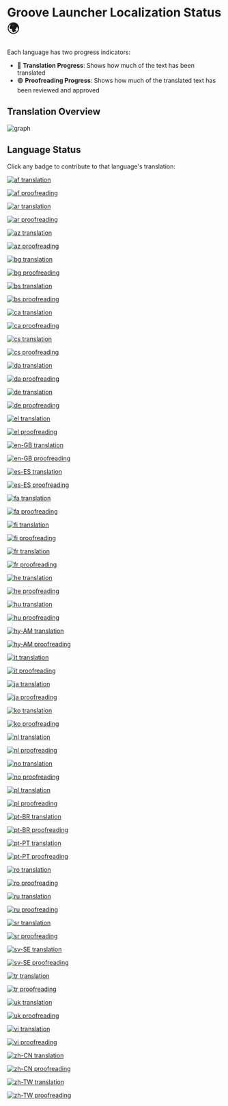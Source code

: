 
# Groove Launcher Localization Status 🌍

Each language has two progress indicators:
- 🔵 **Translation Progress**: Shows how much of the text has been translated
- 🟢 **Proofreading Progress**: Shows how much of the translated text has been reviewed and approved

## Translation Overview

![graph](https://badges.awesome-crowdin.com/translation-12985350-737627.png)

## Language Status

Click any badge to contribute to that language's translation:

[![af translation](https://img.shields.io/badge/dynamic/json?color=blue&label=af&style=for-the-badge&logo=crowdin&query=%24.progress.0.data.translationProgress&url=https%3A%2F%2Fbadges.awesome-crowdin.com%2Fstats-12985350-737627.json)](https://crowdin.com/project/groove-launcher)

[![af proofreading](https://img.shields.io/badge/dynamic/json?color=green&label=af&style=for-the-badge&logo=crowdin&query=%24.progress.0.data.approvalProgress&url=https%3A%2F%2Fbadges.awesome-crowdin.com%2Fstats-12985350-737627.json)](https://crowdin.com/project/groove-launcher)

[![ar translation](https://img.shields.io/badge/dynamic/json?color=blue&label=ar&style=for-the-badge&logo=crowdin&query=%24.progress.1.data.translationProgress&url=https%3A%2F%2Fbadges.awesome-crowdin.com%2Fstats-12985350-737627.json)](https://crowdin.com/project/groove-launcher)

[![ar proofreading](https://img.shields.io/badge/dynamic/json?color=green&label=ar&style=for-the-badge&logo=crowdin&query=%24.progress.1.data.approvalProgress&url=https%3A%2F%2Fbadges.awesome-crowdin.com%2Fstats-12985350-737627.json)](https://crowdin.com/project/groove-launcher)

[![az translation](https://img.shields.io/badge/dynamic/json?color=blue&label=az&style=for-the-badge&logo=crowdin&query=%24.progress.2.data.translationProgress&url=https%3A%2F%2Fbadges.awesome-crowdin.com%2Fstats-12985350-737627.json)](https://crowdin.com/project/groove-launcher)

[![az proofreading](https://img.shields.io/badge/dynamic/json?color=green&label=az&style=for-the-badge&logo=crowdin&query=%24.progress.2.data.approvalProgress&url=https%3A%2F%2Fbadges.awesome-crowdin.com%2Fstats-12985350-737627.json)](https://crowdin.com/project/groove-launcher)

[![bg translation](https://img.shields.io/badge/dynamic/json?color=blue&label=bg&style=for-the-badge&logo=crowdin&query=%24.progress.3.data.translationProgress&url=https%3A%2F%2Fbadges.awesome-crowdin.com%2Fstats-12985350-737627.json)](https://crowdin.com/project/groove-launcher)

[![bg proofreading](https://img.shields.io/badge/dynamic/json?color=green&label=bg&style=for-the-badge&logo=crowdin&query=%24.progress.3.data.approvalProgress&url=https%3A%2F%2Fbadges.awesome-crowdin.com%2Fstats-12985350-737627.json)](https://crowdin.com/project/groove-launcher)

[![bs translation](https://img.shields.io/badge/dynamic/json?color=blue&label=bs&style=for-the-badge&logo=crowdin&query=%24.progress.4.data.translationProgress&url=https%3A%2F%2Fbadges.awesome-crowdin.com%2Fstats-12985350-737627.json)](https://crowdin.com/project/groove-launcher)

[![bs proofreading](https://img.shields.io/badge/dynamic/json?color=green&label=bs&style=for-the-badge&logo=crowdin&query=%24.progress.4.data.approvalProgress&url=https%3A%2F%2Fbadges.awesome-crowdin.com%2Fstats-12985350-737627.json)](https://crowdin.com/project/groove-launcher)

[![ca translation](https://img.shields.io/badge/dynamic/json?color=blue&label=ca&style=for-the-badge&logo=crowdin&query=%24.progress.5.data.translationProgress&url=https%3A%2F%2Fbadges.awesome-crowdin.com%2Fstats-12985350-737627.json)](https://crowdin.com/project/groove-launcher)

[![ca proofreading](https://img.shields.io/badge/dynamic/json?color=green&label=ca&style=for-the-badge&logo=crowdin&query=%24.progress.5.data.approvalProgress&url=https%3A%2F%2Fbadges.awesome-crowdin.com%2Fstats-12985350-737627.json)](https://crowdin.com/project/groove-launcher)

[![cs translation](https://img.shields.io/badge/dynamic/json?color=blue&label=cs&style=for-the-badge&logo=crowdin&query=%24.progress.6.data.translationProgress&url=https%3A%2F%2Fbadges.awesome-crowdin.com%2Fstats-12985350-737627.json)](https://crowdin.com/project/groove-launcher)

[![cs proofreading](https://img.shields.io/badge/dynamic/json?color=green&label=cs&style=for-the-badge&logo=crowdin&query=%24.progress.6.data.approvalProgress&url=https%3A%2F%2Fbadges.awesome-crowdin.com%2Fstats-12985350-737627.json)](https://crowdin.com/project/groove-launcher)

[![da translation](https://img.shields.io/badge/dynamic/json?color=blue&label=da&style=for-the-badge&logo=crowdin&query=%24.progress.7.data.translationProgress&url=https%3A%2F%2Fbadges.awesome-crowdin.com%2Fstats-12985350-737627.json)](https://crowdin.com/project/groove-launcher)

[![da proofreading](https://img.shields.io/badge/dynamic/json?color=green&label=da&style=for-the-badge&logo=crowdin&query=%24.progress.7.data.approvalProgress&url=https%3A%2F%2Fbadges.awesome-crowdin.com%2Fstats-12985350-737627.json)](https://crowdin.com/project/groove-launcher)

[![de translation](https://img.shields.io/badge/dynamic/json?color=blue&label=de&style=for-the-badge&logo=crowdin&query=%24.progress.8.data.translationProgress&url=https%3A%2F%2Fbadges.awesome-crowdin.com%2Fstats-12985350-737627.json)](https://crowdin.com/project/groove-launcher)

[![de proofreading](https://img.shields.io/badge/dynamic/json?color=green&label=de&style=for-the-badge&logo=crowdin&query=%24.progress.8.data.approvalProgress&url=https%3A%2F%2Fbadges.awesome-crowdin.com%2Fstats-12985350-737627.json)](https://crowdin.com/project/groove-launcher)

[![el translation](https://img.shields.io/badge/dynamic/json?color=blue&label=el&style=for-the-badge&logo=crowdin&query=%24.progress.9.data.translationProgress&url=https%3A%2F%2Fbadges.awesome-crowdin.com%2Fstats-12985350-737627.json)](https://crowdin.com/project/groove-launcher)

[![el proofreading](https://img.shields.io/badge/dynamic/json?color=green&label=el&style=for-the-badge&logo=crowdin&query=%24.progress.9.data.approvalProgress&url=https%3A%2F%2Fbadges.awesome-crowdin.com%2Fstats-12985350-737627.json)](https://crowdin.com/project/groove-launcher)

[![en-GB translation](https://img.shields.io/badge/dynamic/json?color=blue&label=en-GB&style=for-the-badge&logo=crowdin&query=%24.progress.10.data.translationProgress&url=https%3A%2F%2Fbadges.awesome-crowdin.com%2Fstats-12985350-737627.json)](https://crowdin.com/project/groove-launcher)

[![en-GB proofreading](https://img.shields.io/badge/dynamic/json?color=green&label=en-GB&style=for-the-badge&logo=crowdin&query=%24.progress.10.data.approvalProgress&url=https%3A%2F%2Fbadges.awesome-crowdin.com%2Fstats-12985350-737627.json)](https://crowdin.com/project/groove-launcher)

[![es-ES translation](https://img.shields.io/badge/dynamic/json?color=blue&label=es-ES&style=for-the-badge&logo=crowdin&query=%24.progress.11.data.translationProgress&url=https%3A%2F%2Fbadges.awesome-crowdin.com%2Fstats-12985350-737627.json)](https://crowdin.com/project/groove-launcher)

[![es-ES proofreading](https://img.shields.io/badge/dynamic/json?color=green&label=es-ES&style=for-the-badge&logo=crowdin&query=%24.progress.11.data.approvalProgress&url=https%3A%2F%2Fbadges.awesome-crowdin.com%2Fstats-12985350-737627.json)](https://crowdin.com/project/groove-launcher)

[![fa translation](https://img.shields.io/badge/dynamic/json?color=blue&label=fa&style=for-the-badge&logo=crowdin&query=%24.progress.12.data.translationProgress&url=https%3A%2F%2Fbadges.awesome-crowdin.com%2Fstats-12985350-737627.json)](https://crowdin.com/project/groove-launcher)

[![fa proofreading](https://img.shields.io/badge/dynamic/json?color=green&label=fa&style=for-the-badge&logo=crowdin&query=%24.progress.12.data.approvalProgress&url=https%3A%2F%2Fbadges.awesome-crowdin.com%2Fstats-12985350-737627.json)](https://crowdin.com/project/groove-launcher)

[![fi translation](https://img.shields.io/badge/dynamic/json?color=blue&label=fi&style=for-the-badge&logo=crowdin&query=%24.progress.13.data.translationProgress&url=https%3A%2F%2Fbadges.awesome-crowdin.com%2Fstats-12985350-737627.json)](https://crowdin.com/project/groove-launcher)

[![fi proofreading](https://img.shields.io/badge/dynamic/json?color=green&label=fi&style=for-the-badge&logo=crowdin&query=%24.progress.13.data.approvalProgress&url=https%3A%2F%2Fbadges.awesome-crowdin.com%2Fstats-12985350-737627.json)](https://crowdin.com/project/groove-launcher)

[![fr translation](https://img.shields.io/badge/dynamic/json?color=blue&label=fr&style=for-the-badge&logo=crowdin&query=%24.progress.14.data.translationProgress&url=https%3A%2F%2Fbadges.awesome-crowdin.com%2Fstats-12985350-737627.json)](https://crowdin.com/project/groove-launcher)

[![fr proofreading](https://img.shields.io/badge/dynamic/json?color=green&label=fr&style=for-the-badge&logo=crowdin&query=%24.progress.14.data.approvalProgress&url=https%3A%2F%2Fbadges.awesome-crowdin.com%2Fstats-12985350-737627.json)](https://crowdin.com/project/groove-launcher)

[![he translation](https://img.shields.io/badge/dynamic/json?color=blue&label=he&style=for-the-badge&logo=crowdin&query=%24.progress.15.data.translationProgress&url=https%3A%2F%2Fbadges.awesome-crowdin.com%2Fstats-12985350-737627.json)](https://crowdin.com/project/groove-launcher)

[![he proofreading](https://img.shields.io/badge/dynamic/json?color=green&label=he&style=for-the-badge&logo=crowdin&query=%24.progress.15.data.approvalProgress&url=https%3A%2F%2Fbadges.awesome-crowdin.com%2Fstats-12985350-737627.json)](https://crowdin.com/project/groove-launcher)

[![hu translation](https://img.shields.io/badge/dynamic/json?color=blue&label=hu&style=for-the-badge&logo=crowdin&query=%24.progress.16.data.translationProgress&url=https%3A%2F%2Fbadges.awesome-crowdin.com%2Fstats-12985350-737627.json)](https://crowdin.com/project/groove-launcher)

[![hu proofreading](https://img.shields.io/badge/dynamic/json?color=green&label=hu&style=for-the-badge&logo=crowdin&query=%24.progress.16.data.approvalProgress&url=https%3A%2F%2Fbadges.awesome-crowdin.com%2Fstats-12985350-737627.json)](https://crowdin.com/project/groove-launcher)

[![hy-AM translation](https://img.shields.io/badge/dynamic/json?color=blue&label=hy-AM&style=for-the-badge&logo=crowdin&query=%24.progress.17.data.translationProgress&url=https%3A%2F%2Fbadges.awesome-crowdin.com%2Fstats-12985350-737627.json)](https://crowdin.com/project/groove-launcher)

[![hy-AM proofreading](https://img.shields.io/badge/dynamic/json?color=green&label=hy-AM&style=for-the-badge&logo=crowdin&query=%24.progress.17.data.approvalProgress&url=https%3A%2F%2Fbadges.awesome-crowdin.com%2Fstats-12985350-737627.json)](https://crowdin.com/project/groove-launcher)

[![it translation](https://img.shields.io/badge/dynamic/json?color=blue&label=it&style=for-the-badge&logo=crowdin&query=%24.progress.18.data.translationProgress&url=https%3A%2F%2Fbadges.awesome-crowdin.com%2Fstats-12985350-737627.json)](https://crowdin.com/project/groove-launcher)

[![it proofreading](https://img.shields.io/badge/dynamic/json?color=green&label=it&style=for-the-badge&logo=crowdin&query=%24.progress.18.data.approvalProgress&url=https%3A%2F%2Fbadges.awesome-crowdin.com%2Fstats-12985350-737627.json)](https://crowdin.com/project/groove-launcher)

[![ja translation](https://img.shields.io/badge/dynamic/json?color=blue&label=ja&style=for-the-badge&logo=crowdin&query=%24.progress.19.data.translationProgress&url=https%3A%2F%2Fbadges.awesome-crowdin.com%2Fstats-12985350-737627.json)](https://crowdin.com/project/groove-launcher)

[![ja proofreading](https://img.shields.io/badge/dynamic/json?color=green&label=ja&style=for-the-badge&logo=crowdin&query=%24.progress.19.data.approvalProgress&url=https%3A%2F%2Fbadges.awesome-crowdin.com%2Fstats-12985350-737627.json)](https://crowdin.com/project/groove-launcher)

[![ko translation](https://img.shields.io/badge/dynamic/json?color=blue&label=ko&style=for-the-badge&logo=crowdin&query=%24.progress.20.data.translationProgress&url=https%3A%2F%2Fbadges.awesome-crowdin.com%2Fstats-12985350-737627.json)](https://crowdin.com/project/groove-launcher)

[![ko proofreading](https://img.shields.io/badge/dynamic/json?color=green&label=ko&style=for-the-badge&logo=crowdin&query=%24.progress.20.data.approvalProgress&url=https%3A%2F%2Fbadges.awesome-crowdin.com%2Fstats-12985350-737627.json)](https://crowdin.com/project/groove-launcher)

[![nl translation](https://img.shields.io/badge/dynamic/json?color=blue&label=nl&style=for-the-badge&logo=crowdin&query=%24.progress.21.data.translationProgress&url=https%3A%2F%2Fbadges.awesome-crowdin.com%2Fstats-12985350-737627.json)](https://crowdin.com/project/groove-launcher)

[![nl proofreading](https://img.shields.io/badge/dynamic/json?color=green&label=nl&style=for-the-badge&logo=crowdin&query=%24.progress.21.data.approvalProgress&url=https%3A%2F%2Fbadges.awesome-crowdin.com%2Fstats-12985350-737627.json)](https://crowdin.com/project/groove-launcher)

[![no translation](https://img.shields.io/badge/dynamic/json?color=blue&label=no&style=for-the-badge&logo=crowdin&query=%24.progress.22.data.translationProgress&url=https%3A%2F%2Fbadges.awesome-crowdin.com%2Fstats-12985350-737627.json)](https://crowdin.com/project/groove-launcher)

[![no proofreading](https://img.shields.io/badge/dynamic/json?color=green&label=no&style=for-the-badge&logo=crowdin&query=%24.progress.22.data.approvalProgress&url=https%3A%2F%2Fbadges.awesome-crowdin.com%2Fstats-12985350-737627.json)](https://crowdin.com/project/groove-launcher)

[![pl translation](https://img.shields.io/badge/dynamic/json?color=blue&label=pl&style=for-the-badge&logo=crowdin&query=%24.progress.23.data.translationProgress&url=https%3A%2F%2Fbadges.awesome-crowdin.com%2Fstats-12985350-737627.json)](https://crowdin.com/project/groove-launcher)

[![pl proofreading](https://img.shields.io/badge/dynamic/json?color=green&label=pl&style=for-the-badge&logo=crowdin&query=%24.progress.23.data.approvalProgress&url=https%3A%2F%2Fbadges.awesome-crowdin.com%2Fstats-12985350-737627.json)](https://crowdin.com/project/groove-launcher)

[![pt-BR translation](https://img.shields.io/badge/dynamic/json?color=blue&label=pt-BR&style=for-the-badge&logo=crowdin&query=%24.progress.24.data.translationProgress&url=https%3A%2F%2Fbadges.awesome-crowdin.com%2Fstats-12985350-737627.json)](https://crowdin.com/project/groove-launcher)

[![pt-BR proofreading](https://img.shields.io/badge/dynamic/json?color=green&label=pt-BR&style=for-the-badge&logo=crowdin&query=%24.progress.24.data.approvalProgress&url=https%3A%2F%2Fbadges.awesome-crowdin.com%2Fstats-12985350-737627.json)](https://crowdin.com/project/groove-launcher)

[![pt-PT translation](https://img.shields.io/badge/dynamic/json?color=blue&label=pt-PT&style=for-the-badge&logo=crowdin&query=%24.progress.25.data.translationProgress&url=https%3A%2F%2Fbadges.awesome-crowdin.com%2Fstats-12985350-737627.json)](https://crowdin.com/project/groove-launcher)

[![pt-PT proofreading](https://img.shields.io/badge/dynamic/json?color=green&label=pt-PT&style=for-the-badge&logo=crowdin&query=%24.progress.25.data.approvalProgress&url=https%3A%2F%2Fbadges.awesome-crowdin.com%2Fstats-12985350-737627.json)](https://crowdin.com/project/groove-launcher)

[![ro translation](https://img.shields.io/badge/dynamic/json?color=blue&label=ro&style=for-the-badge&logo=crowdin&query=%24.progress.26.data.translationProgress&url=https%3A%2F%2Fbadges.awesome-crowdin.com%2Fstats-12985350-737627.json)](https://crowdin.com/project/groove-launcher)

[![ro proofreading](https://img.shields.io/badge/dynamic/json?color=green&label=ro&style=for-the-badge&logo=crowdin&query=%24.progress.26.data.approvalProgress&url=https%3A%2F%2Fbadges.awesome-crowdin.com%2Fstats-12985350-737627.json)](https://crowdin.com/project/groove-launcher)

[![ru translation](https://img.shields.io/badge/dynamic/json?color=blue&label=ru&style=for-the-badge&logo=crowdin&query=%24.progress.27.data.translationProgress&url=https%3A%2F%2Fbadges.awesome-crowdin.com%2Fstats-12985350-737627.json)](https://crowdin.com/project/groove-launcher)

[![ru proofreading](https://img.shields.io/badge/dynamic/json?color=green&label=ru&style=for-the-badge&logo=crowdin&query=%24.progress.27.data.approvalProgress&url=https%3A%2F%2Fbadges.awesome-crowdin.com%2Fstats-12985350-737627.json)](https://crowdin.com/project/groove-launcher)

[![sr translation](https://img.shields.io/badge/dynamic/json?color=blue&label=sr&style=for-the-badge&logo=crowdin&query=%24.progress.28.data.translationProgress&url=https%3A%2F%2Fbadges.awesome-crowdin.com%2Fstats-12985350-737627.json)](https://crowdin.com/project/groove-launcher)

[![sr proofreading](https://img.shields.io/badge/dynamic/json?color=green&label=sr&style=for-the-badge&logo=crowdin&query=%24.progress.28.data.approvalProgress&url=https%3A%2F%2Fbadges.awesome-crowdin.com%2Fstats-12985350-737627.json)](https://crowdin.com/project/groove-launcher)

[![sv-SE translation](https://img.shields.io/badge/dynamic/json?color=blue&label=sv-SE&style=for-the-badge&logo=crowdin&query=%24.progress.29.data.translationProgress&url=https%3A%2F%2Fbadges.awesome-crowdin.com%2Fstats-12985350-737627.json)](https://crowdin.com/project/groove-launcher)

[![sv-SE proofreading](https://img.shields.io/badge/dynamic/json?color=green&label=sv-SE&style=for-the-badge&logo=crowdin&query=%24.progress.29.data.approvalProgress&url=https%3A%2F%2Fbadges.awesome-crowdin.com%2Fstats-12985350-737627.json)](https://crowdin.com/project/groove-launcher)

[![tr translation](https://img.shields.io/badge/dynamic/json?color=blue&label=tr&style=for-the-badge&logo=crowdin&query=%24.progress.30.data.translationProgress&url=https%3A%2F%2Fbadges.awesome-crowdin.com%2Fstats-12985350-737627.json)](https://crowdin.com/project/groove-launcher)

[![tr proofreading](https://img.shields.io/badge/dynamic/json?color=green&label=tr&style=for-the-badge&logo=crowdin&query=%24.progress.30.data.approvalProgress&url=https%3A%2F%2Fbadges.awesome-crowdin.com%2Fstats-12985350-737627.json)](https://crowdin.com/project/groove-launcher)

[![uk translation](https://img.shields.io/badge/dynamic/json?color=blue&label=uk&style=for-the-badge&logo=crowdin&query=%24.progress.31.data.translationProgress&url=https%3A%2F%2Fbadges.awesome-crowdin.com%2Fstats-12985350-737627.json)](https://crowdin.com/project/groove-launcher)

[![uk proofreading](https://img.shields.io/badge/dynamic/json?color=green&label=uk&style=for-the-badge&logo=crowdin&query=%24.progress.31.data.approvalProgress&url=https%3A%2F%2Fbadges.awesome-crowdin.com%2Fstats-12985350-737627.json)](https://crowdin.com/project/groove-launcher)

[![vi translation](https://img.shields.io/badge/dynamic/json?color=blue&label=vi&style=for-the-badge&logo=crowdin&query=%24.progress.32.data.translationProgress&url=https%3A%2F%2Fbadges.awesome-crowdin.com%2Fstats-12985350-737627.json)](https://crowdin.com/project/groove-launcher)

[![vi proofreading](https://img.shields.io/badge/dynamic/json?color=green&label=vi&style=for-the-badge&logo=crowdin&query=%24.progress.32.data.approvalProgress&url=https%3A%2F%2Fbadges.awesome-crowdin.com%2Fstats-12985350-737627.json)](https://crowdin.com/project/groove-launcher)

[![zh-CN translation](https://img.shields.io/badge/dynamic/json?color=blue&label=zh-CN&style=for-the-badge&logo=crowdin&query=%24.progress.33.data.translationProgress&url=https%3A%2F%2Fbadges.awesome-crowdin.com%2Fstats-12985350-737627.json)](https://crowdin.com/project/groove-launcher)

[![zh-CN proofreading](https://img.shields.io/badge/dynamic/json?color=green&label=zh-CN&style=for-the-badge&logo=crowdin&query=%24.progress.33.data.approvalProgress&url=https%3A%2F%2Fbadges.awesome-crowdin.com%2Fstats-12985350-737627.json)](https://crowdin.com/project/groove-launcher)

[![zh-TW translation](https://img.shields.io/badge/dynamic/json?color=blue&label=zh-TW&style=for-the-badge&logo=crowdin&query=%24.progress.34.data.translationProgress&url=https%3A%2F%2Fbadges.awesome-crowdin.com%2Fstats-12985350-737627.json)](https://crowdin.com/project/groove-launcher)

[![zh-TW proofreading](https://img.shields.io/badge/dynamic/json?color=green&label=zh-TW&style=for-the-badge&logo=crowdin&query=%24.progress.34.data.approvalProgress&url=https%3A%2F%2Fbadges.awesome-crowdin.com%2Fstats-12985350-737627.json)](https://crowdin.com/project/groove-launcher)
